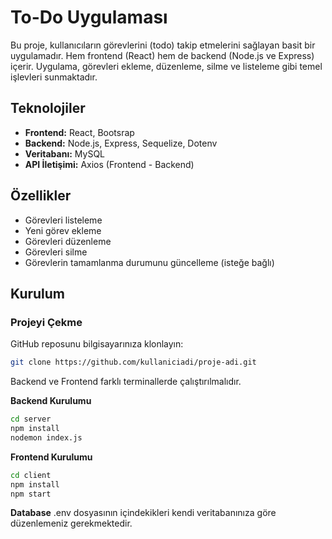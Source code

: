 # To-Do Uygulaması

Bu proje, kullanıcıların görevlerini (todo) takip etmelerini sağlayan basit bir uygulamadır. Hem frontend (React) hem de backend (Node.js ve Express) içerir. Uygulama, görevleri ekleme, düzenleme, silme ve listeleme gibi temel işlevleri sunmaktadır.

## Teknolojiler

- **Frontend:** React, Bootsrap
- **Backend:** Node.js, Express, Sequelize, Dotenv
- **Veritabanı:** MySQL
- **API İletişimi:** Axios (Frontend - Backend)

## Özellikler

- Görevleri listeleme
- Yeni görev ekleme
- Görevleri düzenleme
- Görevleri silme
- Görevlerin tamamlanma durumunu güncelleme (isteğe bağlı)

## Kurulum

### Projeyi Çekme

GitHub reposunu bilgisayarınıza klonlayın:

```bash
git clone https://github.com/kullaniciadi/proje-adi.git
```

Backend ve Frontend farklı terminallerde çalıştırılmalıdır.

**Backend Kurulumu**
```bash
cd server
npm install
nodemon index.js
```

**Frontend Kurulumu**
```bash
cd client
npm install
npm start
```

**Database**
.env dosyasının içindekikleri kendi veritabanınıza göre düzenlemeniz gerekmektedir.
